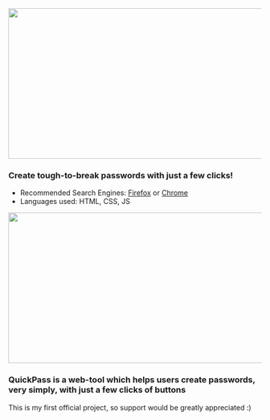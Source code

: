 <img src="https://i.imgur.com/kwWyZDw.png" width="2000" height="300">

<h3>Create tough-to-break passwords with just a few clicks!</h3>

- Recommended Search Engines: [Firefox](https://www.mozilla.org/en-GB/firefox/new/) or [Chrome](https://www.google.com/intl/en_uk/chrome/)
- Languages used: HTML, CSS, JS


<img src="https://i.imgur.com/NEtZjnK.png" width="2000" height="300">

<h3>QuickPass is a web-tool which helps users create passwords, very simply, with just a few clicks of buttons</h3>
<p>This is my first official project, so support would be greatly appreciated :)</p>
